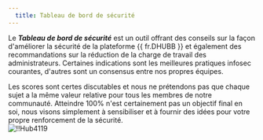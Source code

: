 ```yaml
---
  title: Tableau de bord de sécurité
---
```

Le ***Tableau de bord de sécurité*** est un outil offrant des conseils sur la façon d'améliorer la sécurité de la plateforme {{ fr.DHUBB }} et également des recommandations sur la réduction de la charge de travail des administrateurs. Certaines indications sont les meilleures pratiques infosec courantes, d'autres sont un consensus entre nos propres équipes.  

Les scores sont certes discutables et nous ne prétendons pas que chaque sujet a la même valeur relative pour tous les membres de notre communauté. Atteindre 100% n'est certainement pas un objectif final en soi, nous visons simplement à sensibiliser et à fournir des idées pour votre propre renforcement de la sécurité.  
![!!Hub4119](https://webdevolutions.azureedge.net/docs/fr/hub/Hub4119.png) 
